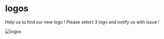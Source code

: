 logos
=====

Help us to find our new logo ! Please select 3 logo and notify us with issue !

![logos](https://raw.githubusercontent.com/microscopejs/logos/master/logos.png "logos")